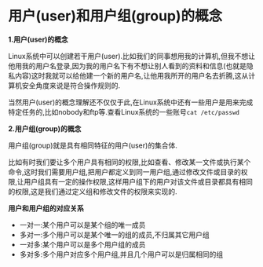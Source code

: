 # 用户\(user\)和用户组\(group\)的概念

**1.用户\(user\)的概念**

Linux系统中可以创建若干用户\(user\).比如我们的同事想用我的计算机,但我不想让他用我的用户名登录,因为我的用户名下有不想让别人看到的资料和信息\(也就是隐私内容\)这时我就可以给他建一个新的用户名,让他用我所开的用户名去折腾,这从计算机安全角度来说是符合操作规则的.

当然用户\(user\)的概念理解还不仅仅于此,在Linux系统中还有一些用户是用来完成特定任务的,比如nobody和ftp等.查看Linux系统的一些账号`cat /etc/passwd`

**2.用户组\(group\)的概念**

用户组\(group\)就是具有相同特征的用户\(user\)的集合体.

比如有时我们要让多个用户具有相同的权限,比如查看、修改某一文件或执行某个命令,这时我们需要用户组,把用户都定义到同一用户组,通过修改文件或目录的权限,让用户组具有一定的操作权限,这样用户组下的用户对该文件或目录都具有相同的权限,这是我们通过定义组和修改文件的权限来实现的.

**用户和用户组的对应关系**

* 一对一:某个用户可以是某个组的唯一成员
* 多对一:多个用户可以是某个唯一的组的成员,不归属其它用户组
* 一对多:某个用户可以是多个用户组的成员
* 多对多:多个用户对应多个用户组,并且几个用户可以是归属相同的组



